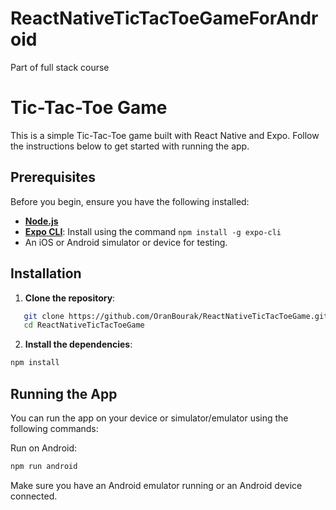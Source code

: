 # ReactNativeTicTacToeGameForAndroid

Part of full stack course

# Tic-Tac-Toe Game

This is a simple Tic-Tac-Toe game built with React Native and Expo. Follow the instructions below to get started with running the app.

## Prerequisites

Before you begin, ensure you have the following installed:

- **[Node.js](https://nodejs.org/en/)**
- **[Expo CLI](https://expo.dev/tools#cli)**: Install using the command `npm install -g expo-cli`
- An iOS or Android simulator or device for testing.

## Installation

1. **Clone the repository**:

```bash
   git clone https://github.com/OranBourak/ReactNativeTicTacToeGame.git
   cd ReactNativeTicTacToeGame
```

2. **Install the dependencies**:

```bash
npm install
```

## Running the App

You can run the app on your device or simulator/emulator using the following commands:

Run on Android:

```bash
npm run android
```

Make sure you have an Android emulator running or an Android device connected.
